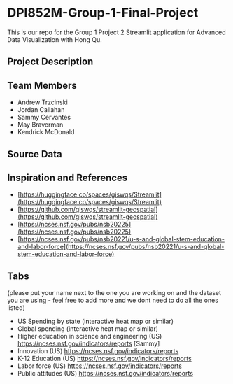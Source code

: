 # DPI852M-Group-1-Final-Project

This is our repo for the Group 1 Project 2 Streamlit application for Advanced Data Visualization with Hong Qu.

## Project Description

## Team Members

- Andrew Trzcinski
- Jordan Callahan
- Sammy Cervantes
- May Braverman
- Kendrick McDonald

## Source Data

## Inspiration and References

- [https://huggingface.co/spaces/giswqs/Streamlit](https://huggingface.co/spaces/giswqs/Streamlit)
- [https://github.com/giswqs/streamlit-geospatial](https://github.com/giswqs/streamlit-geospatial)
- [https://ncses.nsf.gov/pubs/nsb20225](https://ncses.nsf.gov/pubs/nsb20225)
- [https://ncses.nsf.gov/pubs/nsb20221/u-s-and-global-stem-education-and-labor-force](https://ncses.nsf.gov/pubs/nsb20221/u-s-and-global-stem-education-and-labor-force)

## Tabs 

(please put your name next to the one you are working on and the dataset you are using - feel free to add more and we dont need to do all the ones listed)

- US Spending by state (interactive heat map or similar) 
- Global spending (interactive heat map or similar)
- Higher education in science and engineering (US) https://ncses.nsf.gov/indicators/reports [Sammy]
- Innovation (US) https://ncses.nsf.gov/indicators/reports
- K-12 Education (US) https://ncses.nsf.gov/indicators/reports
- Labor force (US) https://ncses.nsf.gov/indicators/reports
- Public attitudes (US) https://ncses.nsf.gov/indicators/reports
